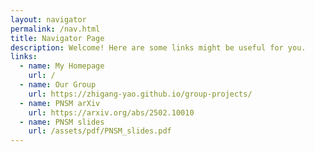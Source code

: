 ```yaml
---
layout: navigator
permalink: /nav.html
title: Navigator Page
description: Welcome! Here are some links might be useful for you.
links:
  - name: My Homepage
    url: /
  - name: Our Group
    url: https://zhigang-yao.github.io/group-projects/
  - name: PNSM arXiv
    url: https://arxiv.org/abs/2502.10010
  - name: PNSM slides
    url: /assets/pdf/PNSM_slides.pdf
---
```

